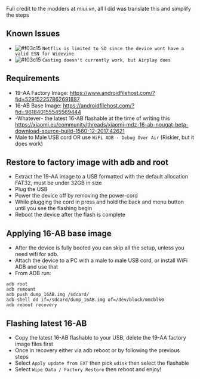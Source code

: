 Full credit to the modders at miui.vn, all I did was translate this and simplify the steps

## Known Issues
* ![#f03c15](https://placehold.it/15/f03c15/000000?text=+) `Netflix is limited to SD since the device wont have a valid ESN for Widevine`
* ![#f03c15](https://placehold.it/15/f03c15/000000?text=+) `Casting doesn't currently work, but Airplay does`

## Requirements
* 19-AA Factory Image: https://www.androidfilehost.com/?fid=529152257862691887
* 16-AB Base Image: https://androidfilehost.com/?fid=961840155545569444
* -Whatever- the latest 16-AB flashable at the time of writing this https://xiaomi.eu/community/threads/xiaomi-mdz-16-ab-nougat-beta-download-source-build-1560-12-2017.42621
* Male to Male USB cord OR use `WiFi ADB - Debug Over Air` (Riskier, but it does work)

## Restore to factory image with adb and root
* Extract the 19-AA image to a USB formatted with the default allocation FAT32, must be under 32GB in size
* Plug the USB
* Power the device off by removing the power-cord
* While plugging the cord in press and hold the back and menu button until you see the flashing begin
* Reboot the device after the flash is complete

## Applying 16-AB base image
* After the device is fully booted you can skip all the setup, unless you need wifi for adb.
* Attach the device to a PC with a male to male USB cord, or install WiFi ADB and use that
* From ADB run:
```
adb root
adb remount
adb push dump_16AB.img /sdcard/
adb shell dd if=/sdcard/dump_16AB.img of=/dev/block/mmcblk0
adb reboot recovery
```

## Flashing latest 16-AB
* Copy the latest 16-AB flashable to your USB, delete the 19-AA factory image files first
* Once in recovery either via adb reboot or by following the previous steps
* Select `Apply update from EXT` then pick `udisk` then select the flashable
* Select `Wipe Data / Factory Restore` then reboot and enjoy!

